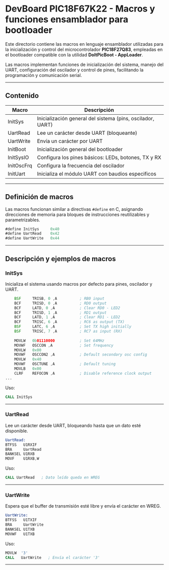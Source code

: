 
# DevBoard PIC18F67K22 - Macros y funciones ensamblador para bootloader

Este directorio contiene las macros en lenguaje ensamblador utilizadas para la inicialización y control del microcontrolador **PIC18F27Q83**, empleadas en el bootloader compatible con la utilidad **DoItPicBoot - AppLoader**.

Las macros implementan funciones de inicialización del sistema, manejo del UART, configuración del oscilador y control de pines, facilitando la programación y comunicación serial.

---

## Contenido

| Macro       | Descripción                                              |
|-------------|----------------------------------------------------------|
| InitSys     | Inicialización general del sistema (pins, oscilador, UART) |
| UartRead    | Lee un carácter desde UART (bloqueante)                   |
| UartWrite   | Envía un carácter por UART                                 |
| InitBoot    | Inicialización general del bootloader                     |
| InitSysIO   | Configura los pines básicos: LEDs, botones, TX y RX      |
| InitOscFrq  | Configura la frecuencia del oscilador                     |
| InitUart    | Inicializa el módulo UART con baudios especificos |

---

## Definición de macros

Las macros funcionan similar a directivas `#define` en C, asignando direcciones de memoria para bloques de instrucciones reutilizables y parametrizables.

```asm
#define InitSys     0x40
#define UartRead    0x42
#define UartWrite   0x44
```

---

## Descripción y ejemplos de macros

### InitSys

Inicializa el sistema usando macros por defecto para pines, oscilador y UART.

```asm
    BSF     TRISB, 0 ,A          ; RB0 input
    BCF     TRISD, 0 ,A          ; RD0 output
    BCF     LATD, 0 ,A           ; Clear RD0 - LED2
    BCF     TRISD, 1 ,A          ; RD1 output
    BCF     LATD, 1 ,A           ; Clear RD1 - LED2
    BCF     TRISC, 6 ,A          ; RC6 as output (TX)
    BSF     LATC, 6 ,A           ; Set TX high initially
    BSF     TRISC, 7 ,A          ; RC7 as input (RX)
    
    MOVLW   0b01110000           ; Set 64MHz
    MOVWF   OSCCON ,A            ; Set frequency
    MOVLW   0x00
    MOVWF   OSCCON2 ,A           ; Default secondary osc config
    MOVLW   0x40
    MOVWF   OSCTUNE ,A           ; Default tuning
    MOVLB   0x00
    CLRF    REFOCON ,A           ; Disable reference clock output
...
```

Uso:

```asm
CALL InitSys
```
---

### UartRead

Lee un carácter desde UART, bloqueando hasta que un dato esté disponible.

```asm
UartRead:
BTFSS   U1RXIF
BRA     UartRead
BANKSEL U1RXB
MOVF    U1RXB,W
```

Uso:

```asm
CALL UartRead   ; Dato leído queda en WREG
```

---

### UartWrite

Espera que el buffer de transmisión esté libre y envía el carácter en WREG.

```asm
UartWrite:
BTFSS   U1TXIF
BRA     UartWrite
BANKSEL U1TXB
MOVWF   U1TXB
```

Uso:

```asm
MOVLW  '3'
CALL   UartWrite   ; Envía el carácter '3'
```

---
